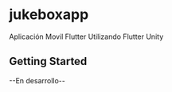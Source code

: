 # jukeboxapp

Aplicación Movil Flutter Utilizando Flutter Unity

## Getting Started
--En desarrollo--
